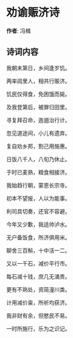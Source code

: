 # 劝谕赈济诗

**作者**: 冯楫

## 诗词内容

我朝未第日，乡间逢岁饥。

两率闾里人，相共行赈济。

饥民仅得食，免困饿而毙。

及我登第后，被罪归田里。

寻复拜召命，迤逦治行计。

忽见道途间，小儿有遗弃。

复自劝乡邦，割己用施惠。

日饭八千人，八旬乃休止。

于时已麦熟，粮食相接济。

我始趋行朝，蒙恩长宗寺。

初本不望报，人以为能事。

利司具切奏，还官不容避。

今年又少歉，我适帅泸水。

无户备饭食，所济俱用米。

聊舍三百斛，十中活一二。

又以一千石，减价平行市。

每石减十钱，庶几无涌贵。

更有不熟处，资简潼川类。

计用减价粜，所祈均获济。

我非财有余，但愍民不易。

一时所施行，乐为之识记。

